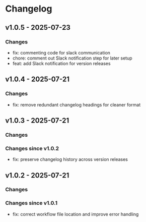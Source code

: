 # Changelog

## v1.0.5 - 2025-07-23

### Changes
- fix: commenting code for slack communication
- chore: comment out Slack notification step for later setup
- feat: add Slack notification for version releases

## v1.0.4 - 2025-07-21

### Changes
- fix: remove redundant changelog headings for cleaner format

## v1.0.3 - 2025-07-21

### Changes
### Changes since v1.0.2
- fix: preserve changelog history across version releases

## v1.0.2 - 2025-07-21

### Changes
### Changes since v1.0.1
- fix: correct workflow file location and improve error handling

